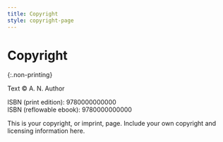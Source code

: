 ```yaml
---
title: Copyright
style: copyright-page
---
```


# Copyright
{:.non-printing}

Text © A. N. Author

ISBN (print edition): 9780000000000  
ISBN (reflowable ebook): 9780000000000  

This is your copyright, or imprint, page. Include your own copyright and licensing information here.
